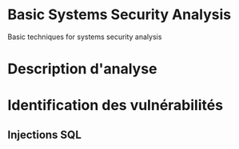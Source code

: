 # Basic Systems Security Analysis
Basic techniques for systems security analysis

# Description d'analyse

# Identification des vulnérabilités

## Injections SQL
